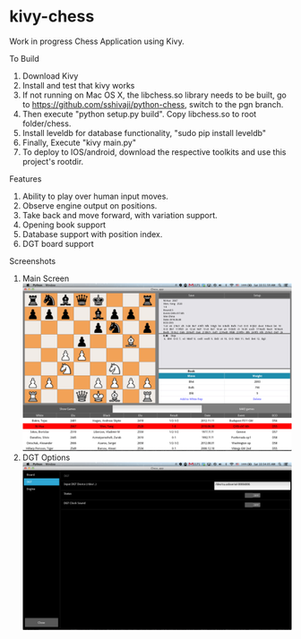 kivy-chess
==========

Work in progress Chess Application using Kivy.

To Build
   1. Download Kivy
   2. Install and test that kivy works
   3. If not running on Mac OS X, the libchess.so library needs to be built, go to https://github.com/sshivaji/python-chess, switch to the pgn branch.
   4. Then execute "python setup.py build". Copy libchess.so to root folder/chess.
   5. Install leveldb for database functionality, "sudo pip install leveldb"
   6. Finally, Execute "kivy main.py"
   7. To deploy to IOS/android, download the respective toolkits and use this project's rootdir.

Features
   1. Ability to play over human input moves.
   2. Observe engine output on positions.
   3. Take back and move forward, with variation support.
   4. Opening book support
   5. Database support with position index.
   6. DGT board support

Screenshots
  1. Main Screen ![Main Screen](/doc/screenshots/kivy-chess-main-shot.png "Main Screen")
  1. DGT Options ![DGT](/doc/screenshots/kivy-chess-dgt.png "DGT")
